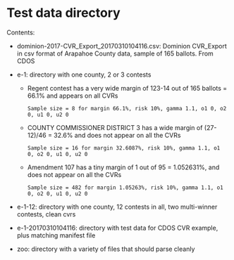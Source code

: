 # Test data directory

Contents:

* dominion-2017-CVR_Export_20170310104116.csv: Dominion CVR_Export in csv format of Arapahoe County data, sample of 165 ballots. From CDOS

* e-1: directory with one county, 2 or 3 contests

    * Regent contest has a very wide margin of 123-14 out of 165 ballots = 66.1% and appears on all CVRs

        `Sample size = 8 for margin 66.1%, risk 10%, gamma 1.1, o1 0, o2 0, u1 0, u2 0`

    * COUNTY COMMISSIONER DISTRICT 3 has a wide margin of (27-12)/46 = 32.6% and does not appear on all the CVRs

        `Sample size = 16 for margin 32.6087%, risk 10%, gamma 1.1, o1 0, o2 0, u1 0, u2 0`

    * Amendment 107 has a tiny margin of 1 out of 95 = 1.052631%, and does not appear on all the CVRs

        `Sample size = 482 for margin 1.05263%, risk 10%, gamma 1.1, o1 0, o2 0, u1 0, u2 0`

* e-1-12: directory with one county, 12 contests in all, two multi-winner contests, clean cvrs

* e-1-20170310104116: directory with test data for CDOS CVR example, plus matching manifest file

* zoo: directory with a variety of files that should parse cleanly
